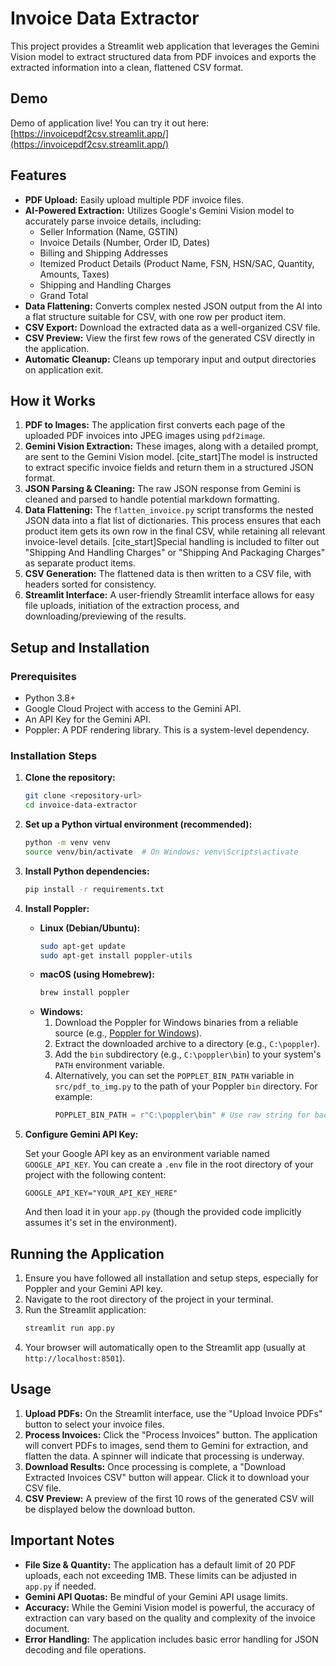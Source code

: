 # Invoice Data Extractor

This project provides a Streamlit web application that leverages the Gemini Vision model to extract structured data from PDF invoices and exports the extracted information into a clean, flattened CSV format.

## Demo

Demo of application live! You can try it out here: [https://invoicepdf2csv.streamlit.app/](https://invoicepdf2csv.streamlit.app/)


## Features

-   **PDF Upload:** Easily upload multiple PDF invoice files.
-   **AI-Powered Extraction:** Utilizes Google's Gemini Vision model to accurately parse invoice details, including:
    -   Seller Information (Name, GSTIN)
    -   Invoice Details (Number, Order ID, Dates)
    -   Billing and Shipping Addresses
    -   Itemized Product Details (Product Name, FSN, HSN/SAC, Quantity, Amounts, Taxes)
    -   Shipping and Handling Charges
    -   Grand Total
-   **Data Flattening:** Converts complex nested JSON output from the AI into a flat structure suitable for CSV, with one row per product item.
-   **CSV Export:** Download the extracted data as a well-organized CSV file.
-   **CSV Preview:** View the first few rows of the generated CSV directly in the application.
-   **Automatic Cleanup:** Cleans up temporary input and output directories on application exit.

## How it Works

1.  **PDF to Images:** The application first converts each page of the uploaded PDF invoices into JPEG images using `pdf2image`.
2.  **Gemini Vision Extraction:** These images, along with a detailed prompt, are sent to the Gemini Vision model. [cite_start]The model is instructed to extract specific invoice fields and return them in a structured JSON format.
3.  **JSON Parsing & Cleaning:** The raw JSON response from Gemini is cleaned and parsed to handle potential markdown formatting.
4.  **Data Flattening:** The `flatten_invoice.py` script transforms the nested JSON data into a flat list of dictionaries. This process ensures that each product item gets its own row in the final CSV, while retaining all relevant invoice-level details. [cite_start]Special handling is included to filter out "Shipping And Handling Charges" or "Shipping And Packaging Charges" as separate product items.
5.  **CSV Generation:** The flattened data is then written to a CSV file, with headers sorted for consistency.
6.  **Streamlit Interface:** A user-friendly Streamlit interface allows for easy file uploads, initiation of the extraction process, and downloading/previewing of the results.

## Setup and Installation

### Prerequisites

* Python 3.8+
* Google Cloud Project with access to the Gemini API.
* An API Key for the Gemini API.
* Poppler: A PDF rendering library. This is a system-level dependency.

### Installation Steps

1.  **Clone the repository:**
    ```bash
    git clone <repository-url>
    cd invoice-data-extractor
    ```

2.  **Set up a Python virtual environment (recommended):**
    ```bash
    python -m venv venv
    source venv/bin/activate  # On Windows: venv\Scripts\activate
    ```

3.  **Install Python dependencies:**
    ```bash
    pip install -r requirements.txt
    ```

4.  **Install Poppler:**

    * **Linux (Debian/Ubuntu):**
        ```bash
        sudo apt-get update
        sudo apt-get install poppler-utils
        ```
    * **macOS (using Homebrew):**
        ```bash
        brew install poppler
        ```
    * **Windows:**
        1.  Download the Poppler for Windows binaries from a reliable source (e.g., [Poppler for Windows](https://blog.alivate.com.au/poppler-windows/)).
        2.  Extract the downloaded archive to a directory (e.g., `C:\poppler`).
        3.  Add the `bin` subdirectory (e.g., `C:\poppler\bin`) to your system's `PATH` environment variable.
        4.  Alternatively, you can set the `POPPLET_BIN_PATH` variable in `src/pdf_to_img.py` to the path of your Poppler `bin` directory. For example:
            ```python
            POPPLET_BIN_PATH = r"C:\poppler\bin" # Use raw string for backslashes
            ```

5.  **Configure Gemini API Key:**

    Set your Google API key as an environment variable named `GOOGLE_API_KEY`.
    You can create a `.env` file in the root directory of your project with the following content:
    ```
    GOOGLE_API_KEY="YOUR_API_KEY_HERE"
    ```
    And then load it in your `app.py` (though the provided code implicitly assumes it's set in the environment).

## Running the Application

1.  Ensure you have followed all installation and setup steps, especially for Poppler and your Gemini API key.
2.  Navigate to the root directory of the project in your terminal.
3.  Run the Streamlit application:
    ```bash
    streamlit run app.py
    ```
4.  Your browser will automatically open to the Streamlit app (usually at `http://localhost:8501`).

## Usage

1.  **Upload PDFs:** On the Streamlit interface, use the "Upload Invoice PDFs" button to select your invoice files.
2.  **Process Invoices:** Click the "Process Invoices" button. The application will convert PDFs to images, send them to Gemini for extraction, and flatten the data. A spinner will indicate that processing is underway.
3.  **Download Results:** Once processing is complete, a "Download Extracted Invoices CSV" button will appear. Click it to download your CSV file.
4.  **CSV Preview:** A preview of the first 10 rows of the generated CSV will be displayed below the download button.

## Important Notes

* **File Size & Quantity:** The application has a default limit of 20 PDF uploads, each not exceeding 1MB. These limits can be adjusted in `app.py` if needed.
* **Gemini API Quotas:** Be mindful of your Gemini API usage limits.
* **Accuracy:** While the Gemini Vision model is powerful, the accuracy of extraction can vary based on the quality and complexity of the invoice document.
* **Error Handling:** The application includes basic error handling for JSON decoding and file operations.
